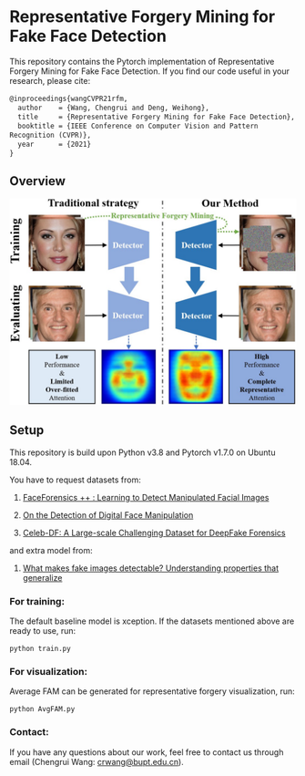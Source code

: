 # Representative Forgery Mining for Fake Face Detection

This repository contains the Pytorch implementation of Representative Forgery Mining for Fake Face Detection. If you find our code useful in your research, please cite:

```
@inproceedings{wangCVPR21rfm,
  author    = {Wang, Chengrui and Deng, Weihong},
  title     = {Representative Forgery Mining for Fake Face Detection},
  booktitle = {IEEE Conference on Computer Vision and Pattern Recognition (CVPR)},
  year      = {2021}
}
```

## Overview

![headimg](./src/headimg.jpg)

## Setup

This repository is build upon Python v3.8 and Pytorch v1.7.0 on Ubuntu 18.04. 

You have to request datasets from:

1. [FaceForensics ++ : Learning to Detect Manipulated Facial Images](https://github.com/ondyari/FaceForensics)

2. [On the Detection of Digital Face Manipulation](http://cvlab.cse.msu.edu/project-ffd.html)
3. [Celeb-DF: A Large-scale Challenging Dataset for DeepFake Forensics](https://github.com/yuezunli/celeb-deepfakeforensics)

and extra model from:

1. [What makes fake images detectable? Understanding properties that generalize](https://chail.github.io/patch-forensics/)

### For training:

The default baseline model is xception. If the datasets mentioned above are ready to use, run:

```
python train.py
```

### For visualization:

Average FAM can be generated for representative forgery visualization, run:

```
python AvgFAM.py
```

### Contact:

If you have any questions about our work, feel free to contact us through email (Chengrui Wang: crwang@bupt.edu.cn).
